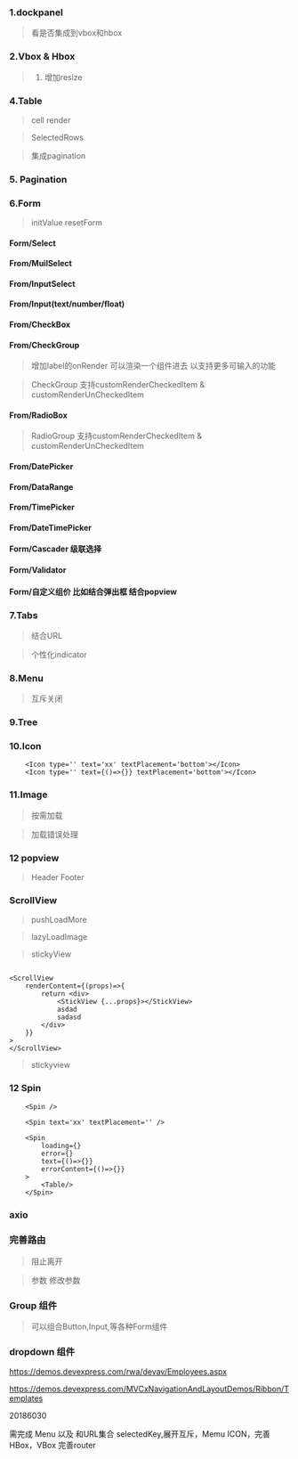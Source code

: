 ### 1.dockpanel

> 看是否集成到vbox和hbox

### 2.Vbox & Hbox

 > 1. 增加resize

### 4.Table

> cell render

> SelectedRows

> 集成pagination

### 5. Pagination

### 6.Form

> initValue resetForm 

#### Form/Select

#### From/MuilSelect

#### From/InputSelect

#### From/Input(text/number/float)

#### From/CheckBox


#### From/CheckGroup

> 增加label的onRender 可以渲染一个组件进去 以支持更多可输入的功能

> CheckGroup 支持customRenderCheckedItem  & customRenderUnCheckedItem

#### From/RadioBox

> RadioGroup 支持customRenderCheckedItem  & customRenderUnCheckedItem

#### From/DatePicker

#### From/DataRange

#### From/TimePicker

#### From/DateTimePicker

#### Form/Cascader 级联选择

#### Form/Validator

#### Form/自定义组价 比如结合弹出框 结合popview


### 7.Tabs

> 结合URL

> 个性化indicator

### 8.Menu

> 互斥关闭

### 9.Tree


### 10.Icon

```
    <Icon type='' text='xx' textPlacement='bottom'></Icon>
    <Icon type='' text={()=>{}} textPlacement='bottom'></Icon>

```

### 11.Image

> 按需加载

> 加载错误处理


### 12 popview

> Header Footer

### ScrollView

> pushLoadMore

> lazyLoadImage

> stickyView

```

<ScrollView
    renderContent={(props)=>{
        return <div>
            <StickView {...props}></StickView>
            asdad
            sadasd
        </div>
    }}
>
</ScrollView>

```

> stickyview


### 12 Spin

```
    <Spin />

    <Spin text='xx' textPlacement='' />

    <Spin
        loading={}
        error={}
        text={()=>{}}
        errorContent={()=>{}}
    >
        <Table/>
    </Spin>

```

### axio


### 完善路由

> 阻止离开

> 参数 修改参数

### Group 组件

> 可以组合Button,Input,等各种Form组件 


### dropdown 组件

https://demos.devexpress.com/rwa/devav/Employees.aspx

https://demos.devexpress.com/MVCxNavigationAndLayoutDemos/Ribbon/Templates



20186030  

需完成 Menu 以及 和URL集合 selectedKey,展开互斥，Memu ICON，完善HBox，VBox  完善router 





